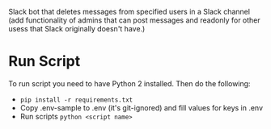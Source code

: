 Slack bot that deletes messages from specified users in a Slack channel
(add functionality of admins that can post messages and readonly for other usess that Slack originally doesn't have.)

Run Script
===========

To run script you need to have Python 2 installed. Then do the following:

* `pip install -r requirements.txt`
* Copy .env-sample to .env (it's git-ignored) and fill values for keys in .env
* Run scripts `python <script name>`
